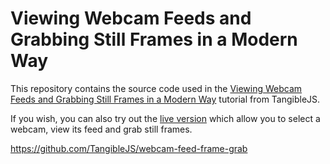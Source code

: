 # Viewing Webcam Feeds and Grabbing Still Frames in a Modern Way

This repository contains the source code used in the [Viewing Webcam Feeds and Grabbing Still Frames in a Modern Way](http://tangiblejs.com/posts/viewing-webcam-feeds-and-grabbing-still-frames-in-a-modern-way) 
tutorial from TangibleJS.

If you wish, you can also try out the [live version](https://tangiblejs.github.io/webcam-feed-frame-grab/) which 
allow you to select a webcam, view its feed and grab still frames.


https://github.com/TangibleJS/webcam-feed-frame-grab
